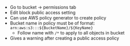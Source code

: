 - Go to bucket -> permissions tab
- Edit block public access setting
- Can use AWS policy generator to create policy
- Bucket name in policy must be of format: `arn:aws:s3:::${BucketName}/${KeyName}`
	- Follow name with `/*` to apply to all objects in bucket
- Gives a warning after creating a public access policy